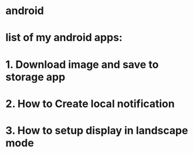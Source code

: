 # android
# list of my android apps:
# 1. Download image and save to storage app
# 2. How to Create local notification 
# 3. How to setup display in landscape mode
